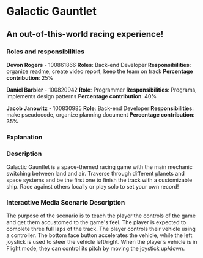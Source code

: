 # Galactic Gauntlet
## An out-of-this-world racing experience!

### Roles and responsibilities

**Devon Rogers** - 100861866
**Roles**: Back-end Developer
**Responsibilities**: organize readme, create video report, keep the team on track
**Percentage contribution**: 25%

**Daniel Barbier** - 100820942
**Role**: Programmer
**Responsibilities**: Programs, implements design patterns
**Percentage contribution**: 40%

**Jacob Janowitz** - 100830985
**Role**: Back-end Developer
**Responsibilities**: make pseudocode, organize planning document 
**Percentage contribution**: 35%

### Explanation


### Description
Galactic Gauntlet is a space-themed racing game with the main mechanic switching between land and air.
Traverse through different planets and space systems and be the first one to finish the track with a customizable ship. Race against others locally or play solo to set your own record!

### Interactive Media Scenario Description

The purpose of the scenario is to teach the player the controls of the game and get them accustomed to the game's feel.
The player is expected to complete three full laps of the track. The player controls their vehicle using a controller.
The bottom face button accelerates the vehicle, while the left joystick is used to steer the vehicle left/right.
When the player’s vehicle is in Flight mode, they can control its pitch by moving the joystick up/down.
